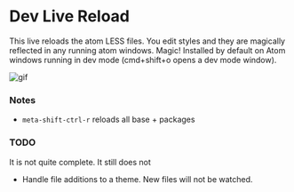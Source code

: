 # Dev Live Reload

This live reloads the atom LESS files. You edit styles and they are magically
reflected in any running atom windows. Magic! Installed by default on Atom
windows running in dev mode (cmd+shift+o opens a dev mode window).

![gif]

### Notes

* `meta-shift-ctrl-r` reloads all base + packages

### TODO

It is not quite complete. It still does not

* Handle file additions to a theme. New files will not be watched.

[gif]: https://f.cloud.github.com/assets/69169/1387004/d2dc45f2-3b84-11e3-877e-cac8c51e9702.gif
